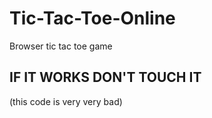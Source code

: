 # Tic-Tac-Toe-Online
Browser tic tac toe game

## IF IT WORKS DON'T TOUCH IT
(this code is very very bad)
